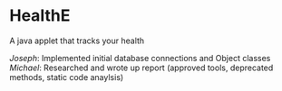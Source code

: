 # HealthE
A java applet that tracks your health

*Joseph*: Implemented initial database connections and Object classes
*Michael*: Researched and wrote up report (approved tools, deprecated methods, static code anaylsis)


